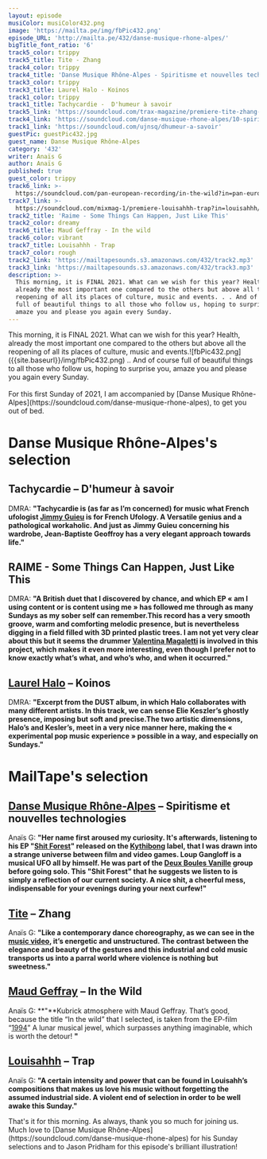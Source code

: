 ```yaml
---
layout: episode
musiColor: musiColor432.png
image: 'https://mailta.pe/img/fbPic432.png'
episode_URL: 'http://mailta.pe/432/danse-musique-rhone-alpes/'
bigTitle_font_ratio: '6'
track5_color: trippy
track5_title: Tite - Zhang
track4_color: trippy
track4_title: 'Danse Musique Rhône-Alpes - Spiritisme et nouvelles technologies '
track3_color: trippy
track3_title: Laurel Halo - Koinos
track1_color: trippy
track1_title: Tachycardie -  D'humeur à savoir
track5_link: 'https://soundcloud.com/trax-magazine/premiere-tite-zhang-fragil-musique'
track4_link: 'https://soundcloud.com/danse-musique-rhone-alpes/10-spiritisme-mtrdigit-v1'
track1_link: 'https://soundcloud.com/ujnsq/dhumeur-a-savoir'
guestPic: guestPic432.jpg
guest_name: Danse Musique Rhône-Alpes
category: '432'
writer: Anaïs G
author: Anaïs G
published: true
guest_color: trippy
track6_link: >-
  https://soundcloud.com/pan-european-recording/in-the-wild?in=pan-european-recording/sets/maud-geffray-1994
track7_link: >-
  https://soundcloud.com/mixmag-1/premiere-louisahhh-trap?in=louisahhh/sets/a-trap-ive-built-raar008
track2_title: 'Raime - Some Things Can Happen, Just Like This'
track2_color: dreamy
track6_title: Maud Geffray - In the wild
track6_color: vibrant
track7_title: Louisahhh - Trap
track7_color: rough
track2_link: 'https://mailtapesounds.s3.amazonaws.com/432/track2.mp3'
track3_link: 'https://mailtapesounds.s3.amazonaws.com/432/track3.mp3'
description: >-
  This morning, it is FINAL 2021. What can we wish for this year? Health,
  already the most important one compared to the others but above all the
  reopening of all its places of culture, music and events. . . And of course
  full of beautiful things to all those who follow us, hoping to surprise you,
  amaze you and please you again every Sunday.
---
```


<p id="introduction">This morning, it is FINAL 2021. What can we wish for this year? Health, already the most important one compared to the others but above all the reopening of all its places of culture, music and events.![fbPic432.png]({{site.baseurl}}/img/fbPic432.png)
.. And of course full of beautiful things to all those who follow us, hoping to surprise you, amaze you and please you again every Sunday.
<br><br>
For this first Sunday of 2021, I am accompanied by [Danse Musique Rhône-Alpes](https://soundcloud.com/danse-musique-rhone-alpes), to get you out of bed.
</p>


# Danse Musique Rhône-Alpes's selection

## Tachycardie – D'humeur à savoir
DMRA: **"**Tachycardie is (as far as I’m concerned) for music what French ufologist [Jimmy Guieu](https://fr.wikipedia.org/wiki/Jimmy_Guieu) is for French Ufology. A Versatile genius and a pathological workaholic. And just as Jimmy Guieu concerning his wardrobe, Jean-Baptiste Geoffroy has a very elegant approach towards life.**"**

## RAIME - Some Things Can Happen, Just Like This
DMRA: **"**A British duet that I discovered by chance, and which EP « am I using content or is content using me » has followed me through as many Sundays as my sober self can remember.This record has a very smooth groove, warm and comforting melodic presence, but is nevertheless digging in a field filled with 3D printed plastic trees. I am not yet very clear about this but it seems the drummer [Valentina Magaletti](https://valentinamagaletti.com/) is involved in this project, which makes it even more interesting, even though I prefer not to know exactly what’s what, and who’s who, and when it occurred.**"**

## [Laurel Halo](https://soundcloud.com/laurelhalo) – Koinos
DMRA: **"**Excerpt from the DUST album, in which Halo collaborates with many different artists. In this track, we can sense Elie Keszler’s ghostly presence, imposing but soft and precise.The two artistic dimensions, Halo’s and Kesler’s, meet in a very nice manner here, making the « experimental pop music experience » possible in a way, and especially on Sundays.**"**


# MailTape's selection

## [Danse Musique Rhône-Alpes](https://www.kythibong.org/en/bands/dmra.php) – Spiritisme et nouvelles technologies
Anaïs G: **"**Her name first aroused my curiosity. It's afterwards, listening to his EP "[Shit Forest](https://kythibong.bandcamp.com/album/shit-forest)" released on the [Kythibong](https://www.kythibong.org/) label, that I was drawn into a strange universe between film and video games. Loup Gangloff is a musical UFO all by himself. He was part of the [Deux Boules Vanille](http://2boulesvanille.com/) group before going solo. This "Shit Forest" that he suggests we listen to is simply a reflection of our current society. A nice shit, a cheerful mess, indispensable for your evenings during your next curfew!**"**

## [Tite](https://www.facebook.com/djtite1) – Zhang
Anaïs G: **"**Like a contemporary dance choreography, as we can see in the [music video](https://www.youtube.com/watch?v=Bt0kyb7LSFU), it’s energetic and unstructured. The contrast between the elegance and beauty of the gestures and this industrial and cold music transports us into a parral world where violence is nothing but sweetness.**"**

## [Maud Geffray](https://soundcloud.com/maudgeffray) – In the Wild 
Anaïs G: **"**Kubrick atmosphere with Maud Geffray. That’s good, because the title “In the wild” that I selected, is taken from the EP-film “[1994](https://soundcloud.com/pan-european-recording/sets/maud-geffray-1994)” A lunar musical jewel, which surpasses anything imaginable, which is worth the detour! **"**

## [Louisahhh](https://soundcloud.com/louisahhh) – Trap
Anaïs G: **"**A certain intensity and power that can be found in Louisahh’s compositions that makes us love his music without forgetting the assumed industrial side. A violent end of selection in order to be well awake this Sunday.**"**


<p id="outroduction">That's it for this morning. As always, thank you so much for joining us. Much love to [Danse Musique Rhône-Alpes](https://soundcloud.com/danse-musique-rhone-alpes) for his Sunday selections and to Jason Pridham for this episode's brilliant illustration!</p>
